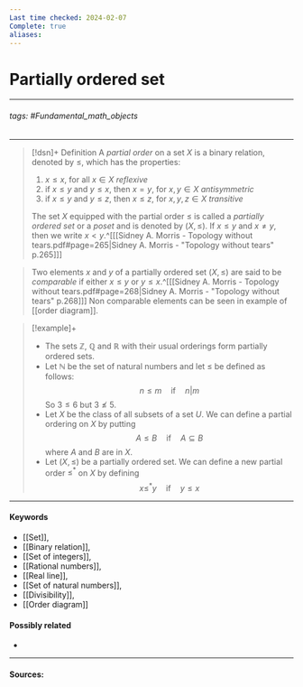 ```yaml
---
Last time checked: 2024-02-07
Complete: true
aliases:
---
```

# Partially ordered set
***
###### tags: #Fundamental_math_objects 
***
>[!dsn]+ Definition
>A *partial order* on a set $X$ is a binary relation, denoted by $\le$, which has the properties:
>1. $x\le x$, for all $x\in X$ *reflexive*
>2. if $x\le y$ and $y\le x$, then $x=y$, for $x,y\in X$ *antisymmetric*
>3. if $x\le y$ and $y\le z$, then $x\le z$, for $x,y,z\in X$ *transitive*
>
>The set $X$ equipped with the partial order $\le$ is called a *partially ordered set* or a *poset* and is denoted by $(X,\le)$. If $x\le y$ and $x\ne y$, then we write $x<y$.^[[[Sidney A. Morris - Topology without tears.pdf#page=265|Sidney A. Morris - "Topology without tears" p.265]]]

>Two elements $x$ and $y$ of a partially ordered set $(X,\le)$ are said to be *comparable* if either $x\le y$ or $y\le x$.^[[[Sidney A. Morris - Topology without tears.pdf#page=268|Sidney A. Morris - "Topology without tears" p.268]]] Non comparable elements can be seen in example of [[order diagram]].

>[!example]+ 
>- The sets $\mathbb{Z}$, $\mathbb{Q}$ and $\mathbb{R}$ with their usual orderings form partially ordered sets.
>- Let $\mathbb{N}$ be the set of natural numbers and let $\le$ be defined as follows:
>  $$n\le m\quad\text{if}\quad n|m$$
>  So $3\le6$ but $3\not\le5$.
>- Let $X$ be the class of all subsets of a set $U$. We can define a partial ordering on $X$ by putting
>  $$A\le B\quad\text{if}\quad A\subseteq B$$
>  where $A$ and $B$ are in $X$.
>- Let $(X,\le)$ be a partially ordered set. We can define a new partial order $\le^{*}$ on $X$ by defining
>  $$x\le^{*}y\quad\text{if}\quad y\le x$$
***
#### Keywords
- [[Set]],
- [[Binary relation]],
- [[Set of integers]],
- [[Rational numbers]],
- [[Real line]],
- [[Set of natural numbers]],
- [[Divisibility]],
- [[Order diagram]]
#### Possibly related
- 
***
#### Sources:
